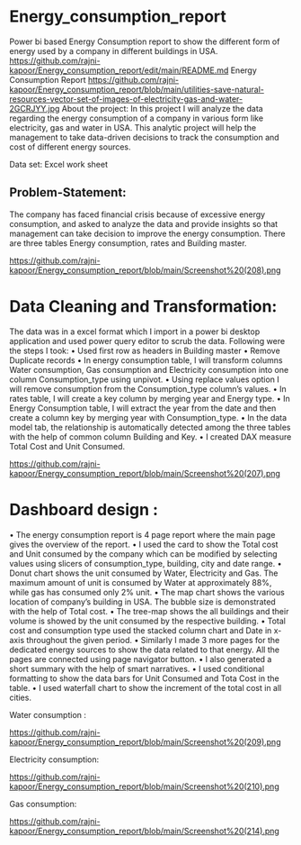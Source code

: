 # Energy_consumption_report
Power bi based Energy Consumption report to show the different form of energy used by a company in different buildings in USA.
https://github.com/rajni-kapoor/Energy_consumption_report/edit/main/README.md
Energy Consumption Report
https://github.com/rajni-kapoor/Energy_consumption_report/blob/main/utilities-save-natural-resources-vector-set-of-images-of-electricity-gas-and-water-2GCRJYY.jpg
About the project: In this project I will analyze the data regarding the energy consumption of a company in various form like electricity, gas and water in USA. This analytic project will help the management to take data-driven decisions to track the consumption and cost of different energy sources. 


Data set: Excel work sheet 
## Problem-Statement:  
The company has faced financial crisis because of excessive energy consumption, and asked to analyze the data and provide insights so that management can take decision to improve the energy consumption. There are three tables Energy consumption, rates and Building master.

https://github.com/rajni-kapoor/Energy_consumption_report/blob/main/Screenshot%20(208).png 

# Data Cleaning and Transformation:  
  The data was in a excel format which I import in a power bi desktop application and used power query editor to scrub the data. Following were the steps I took:
•	Used first row as headers in Building master 
•	Remove Duplicate records 
•	In energy consumption table, I will transform columns Water consumption, Gas consumption and Electricity consumption into one column Consumption_type using unpivot. 
•	Using replace values option I will remove consumption from the Consumption_type column’s values. 
•	In rates table, I will create a key column by merging year and Energy type. 
•	In Energy Consumption table, I will extract the year from the date and then create a column key by merging year with Consumption_type. 
•	In the data model tab, the relationship is automatically detected among the three tables with the help of common column Building and Key. 
•	I created DAX measure Total Cost and Unit Consumed. 
 
https://github.com/rajni-kapoor/Energy_consumption_report/blob/main/Screenshot%20(207).png

# Dashboard design : 
• The energy consumption report is 4 page report where the main page gives the overview of the report. 
• I used the card to show the Total cost and Unit consumed by the company which can be modified by selecting values using slicers of consumption_type, building, city and date range. 
• Donut chart shows the unit consumed by Water, Electricity and Gas. The maximum amount of unit is consumed by Water at approximately 88%, while gas has consumed only 2% unit. 
• The map chart shows the various location of company’s building in USA. The bubble size is demonstrated with the help of Total cost. 
• The tree-map shows the all buildings and their volume is showed by the unit consumed by the respective building. 
• Total cost and consumption type used the stacked column chart and Date in x-axis throughout the given period. 
• Similarly I made 3 more pages for the dedicated energy sources to show the data related to that energy. All the pages are connected using page navigator button. 
• I also generated a short summary with the help of smart narratives. 
• I used conditional formatting to show the data bars for Unit Consumed and Tota Cost in the table. 
• I used waterfall chart to show the increment of the total cost in all cities. 


Water consumption : 

https://github.com/rajni-kapoor/Energy_consumption_report/blob/main/Screenshot%20(209).png

Electricity consumption:

https://github.com/rajni-kapoor/Energy_consumption_report/blob/main/Screenshot%20(210).png

Gas consumption: 

https://github.com/rajni-kapoor/Energy_consumption_report/blob/main/Screenshot%20(214).png






